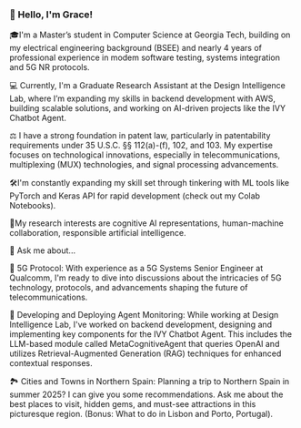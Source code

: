 ### 👋 Hello, I'm Grace!
  🎓I'm a Master’s student in Computer Science at Georgia Tech, building on my electrical engineering background (BSEE) and nearly 4 years of professional experience in modem software testing, systems integration and 5G NR protocols.

  💻 Currently, I'm a Graduate Research Assistant at the Design Intelligence Lab, where I’m expanding my skills in backend development with AWS, building scalable solutions, and working on AI-driven projects like the IVY Chatbot Agent.

  ⚖️ I have a strong foundation in patent law, particularly in patentability requirements under 35 U.S.C. §§ 112(a)-(f), 102, and 103. My expertise focuses on technological innovations, especially in telecommunications, multiplexing (MUX) technologies, and signal processing advancements.

  🛠️I'm constantly expanding my skill set through tinkering with ML tools like PyTorch and Keras API for rapid development (check out my Colab Notebooks).

  🦉My research interests are cognitive AI representations, human-machine collaboration, responsible artificial intelligence.

💬 Ask me about...

  📡 5G Protocol: With experience as a 5G Systems Senior Engineer at Qualcomm, I'm ready to dive into discussions about the intricacies of 5G technology, protocols, and advancements shaping the future of telecommunications.

  🤖 Developing and Deploying Agent Monitoring: While working at Design Intelligence Lab, I've worked on backend development, designing and implementing key components for the IVY Chatbot Agent. This includes the LLM-based module called MetaCognitiveAgent that queries OpenAI and utilizes Retrieval-Augmented Generation (RAG) techniques for enhanced contextual responses.

  🏞️ Cities and Towns in Northern Spain: Planning a trip to Northern Spain in summer 2025? I can give you some recommendations. Ask me about the best places to visit, hidden gems, and must-see attractions in this picturesque region. (Bonus: What to do in Lisbon and Porto, Portugal).

